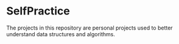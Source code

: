 # SelfPractice

The projects in this repository are personal projects used to better understand data structures and algorithms.
